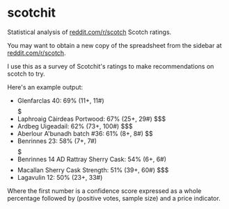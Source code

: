 scotchit
========

Statistical analysis of [reddit.com/r/scotch](http://www.reddit.com/r/Scotch/) Scotch ratings.

You may want to obtain a new copy of the spreadsheet from the sidebar at [reddit.com/r/scotch](http://www.reddit.com/r/Scotch/).

I use this as a survey of Scotchit's ratings to make recommendations on scotch to try.

Here's an example output:

* Glenfarclas 40: 69% (11+, 11#) $$$$$
* Laphroaig Càirdeas Portwood: 67% (25+, 29#) $$$
* Ardbeg Uigeadail: 62% (73+, 100#) $$$
* Aberlour A'bunadh batch #36: 61% (8+, 8#) $$
* Benrinnes 23: 58% (7+, 7#) $$$$$
* Benrinnes 14 AD Rattray Sherry Cask: 54% (6+, 6#) $$$$
* Macallan Sherry Cask Strength: 51% (39+, 60#) $$$
* Lagavulin 12: 50% (23+, 33#) $$$$

Where the first number is a confidence score expressed as a whole percentage followed by (positive votes, sample size) and a price indicator.
